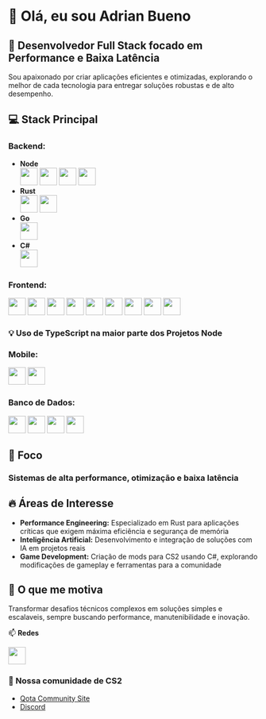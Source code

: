 # 👋 Olá, eu sou Adrian Bueno

## 🚀 Desenvolvedor Full Stack focado em Performance e Baixa Latência

Sou apaixonado por criar aplicações eficientes e otimizadas, explorando o melhor de cada tecnologia para entregar soluções robustas e de alto desempenho.

## 💻 Stack Principal

### **Backend:**

- **Node** \
 <a href="https://nestjs.com/"><img height="35" src="https://img.shields.io/badge/NestJS-E0234E?style=for-the-badge&logo=nestjs&logoColor=white"></a>
<a href="https://expressjs.com/"><img height="35" src="https://img.shields.io/badge/Express-000000?style=for-the-badge&logo=express&logoColor=white"></a>
<a href="https://www.fastify.io/"><img height="35" src="https://img.shields.io/badge/Fastify-000000?style=for-the-badge&logo=fastify&logoColor=white"></a>
<a href="https://www.fastify.io/"><img height="35" src="https://img.shields.io/badge/typescript-1867C0?style=for-the-badge&logo=typescript&logoColor=white"></a>
- **Rust** \
<a href="https://rocket.rs/"><img height="35" src="https://img.shields.io/badge/Rocket-D22128?style=for-the-badge&logo=rocket&logoColor=white"></a>
<a href="https://github.com/tokio-rs/axum"><img height="35" src="https://img.shields.io/badge/Axum-000000?style=for-the-badge&logo=rust&logoColor=white"></a>
- **Go** \
 <a href="https://gin-gonic.com/"><img height="35" src="https://img.shields.io/badge/Gin-00ADD8?style=for-the-badge&logo=go&logoColor=white"></a>
- **C#** \
  <a href="https://dotnet.microsoft.com/"><img height="35" src="https://img.shields.io/badge/.NET-512BD4?style=for-the-badge&logo=dotnet&logoColor=white"></a>

### **Frontend:**

<a href="https://vuejs.org/"><img height="35" src="https://img.shields.io/badge/Vue.js-4FC08D?style=for-the-badge&logo=vue.js&logoColor=white"></a>
<a href="https://developer.mozilla.org/docs/Web/HTML"><img height="35" src="https://img.shields.io/badge/HTML5-E34F26?style=for-the-badge&logo=html5&logoColor=white"></a>
<a href="https://developer.mozilla.org/docs/Web/CSS"><img height="35" src="https://img.shields.io/badge/CSS3-1572B6?style=for-the-badge&logo=css3&logoColor=white"></a>
<a href="https://reactjs.org/"><img height="35" src="https://img.shields.io/badge/React-20232A?style=for-the-badge&logo=react&logoColor=61DAFB"></a>
<a href="https://tailwindcss.com/"><img height="35" src="https://img.shields.io/badge/Tailwind_CSS-38B2AC?style=for-the-badge&logo=tailwind-css&logoColor=white"></a>
<a href="https://daisyui.com/"><img height="35" src="https://img.shields.io/badge/DaisyUI-5A0EF8?style=for-the-badge&logo=daisyui&logoColor=white"></a>
<a href="https://vuetifyjs.com/"><img height="35" src="https://img.shields.io/badge/Vuetify-1867C0?style=for-the-badge&logo=vuetify&logoColor=white"></a>
<a href="https://themeselection.com/products/vuexy-vuejs-admin-template/"><img height="35" src="https://img.shields.io/badge/Vueaxy-4FC08D?style=for-the-badge&logo=vue.js&logoColor=white"></a>
<a href="https://www.fastify.io/"><img height="35" src="https://img.shields.io/badge/typescript-1867C0?style=for-the-badge&logo=typescript&logoColor=white"></a>

### 💡 Uso de TypeScript na maior parte dos Projetos Node

### **Mobile:**

<a href="https://flutter.dev/"><img height="35" src="https://img.shields.io/badge/Flutter-0175C2?style=for-the-badge&logo=flutter&logoColor=white"></a>
<a href="https://reactnative.dev/"><img height="35" src="https://img.shields.io/badge/React_Native-20232A?style=for-the-badge&logo=react&logoColor=61DAFB"></a>

### **Banco de Dados:**

<a href="https://www.mongodb.com/"><img height="35" src="https://img.shields.io/badge/MongoDB-47A248?style=for-the-badge&logo=mongodb&logoColor=white"></a>
<a href="https://www.mysql.com/"><img height="35" src="https://img.shields.io/badge/MySQL-4479A1?style=for-the-badge&logo=mysql&logoColor=white"></a>
<a href="https://mariadb.org/"><img height="35" src="https://img.shields.io/badge/MariaDB-003545?style=for-the-badge&logo=mariadb&logoColor=white"></a>
<a href="https://www.postgresql.org/"><img height="35" src="https://img.shields.io/badge/PostgreSQL-316192?style=for-the-badge&logo=postgresql&logoColor=white"></a>

## 🎯 Foco

### Sistemas de alta performance, otimização e baixa latência

## 🔥 Áreas de Interesse

- **Performance Engineering:** Especializado em Rust para aplicações críticas que exigem máxima eficiência e segurança de memória
- **Inteligência Artificial:** Desenvolvimento e integração de soluções com IA em projetos reais
- **Game Development:** Criação de mods para CS2 usando C#, explorando modificações de gameplay e ferramentas para a comunidade

## 🎯 O que me motiva

Transformar desafios técnicos complexos em soluções simples e escalaveis, sempre buscando performance, manutenibilidade e inovação.

📫 **Redes**

<a href="https://www.linkedin.com/in/adrian-s-bueno/"><img height="35" src="https://img.shields.io/badge/Linkedin-0175C2?style=for-the-badge"></a>

### 🔫 Nossa comunidade de CS2

- [Qota Community Site](https://qotacommunity.com.br/)
- [Discord](https://discord.gg/yqcnaAehZj)
